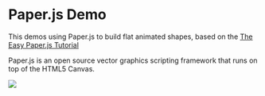 # Paper.js Demo
This demos using Paper.js to build flat animated shapes, based on the [The Easy Paper.js Tutorial](http://andyshora.com/easy-paper-js-tutorial.html)
	
Paper.js is an open source vector graphics scripting framework that runs on top of the HTML5 Canvas. 

![](https://cdn.glitch.com/39207b72-5365-4cfd-8a6f-d65afee4d55f%2FpaperJsGIF.gif?1496765045942)